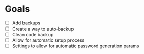 # Goals
- [ ] Add backups
- [ ] Create a way to auto-backup
- [ ] Clean code backup
- [ ] Allow for automatic setup process
- [ ] Settings to allow for automatic password generation params
